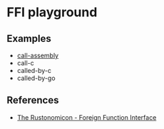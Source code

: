 # FFI playground

## Examples
- [call-assembly](call-assembly/src/main.rs)
- call-c
- called-by-c
- called-by-go

## References
- [The Rustonomicon - Foreign Function Interface](https://doc.rust-lang.org/nomicon/ffi.html)
